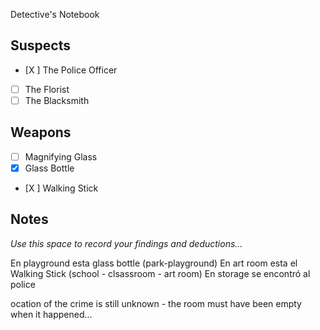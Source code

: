  Detective's Notebook

## Suspects
- [X ] The Police Officer
- [ ] The Florist
- [ ] The Blacksmith

## Weapons
- [ ] Magnifying Glass
- [X] Glass Bottle
- [X ] Walking Stick

## Notes
*Use this space to record your findings and deductions...*

En playground esta glass bottle (park-playground)
En art room esta el Walking Stick (school - clsassroom - art room)
En storage se encontró al police

ocation of the crime is still unknown - the room must have been empty when it happened...
